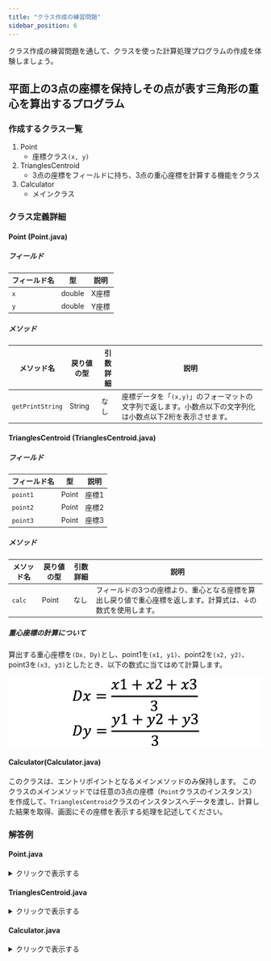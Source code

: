 ```yaml
---
title: "クラス作成の練習問題"
sidebar_position: 6
---
```


クラス作成の練習問題を通して、クラスを使った計算処理プログラムの作成を体験しましょう。

## 平面上の3点の座標を保持しその点が表す三角形の重心を算出するプログラム

### 作成するクラス一覧
1. Point
    - 座標クラス`(x, y)`
2. TrianglesCentroid
    - 3点の座標をフィールドに持ち、3点の重心座標を計算する機能をクラス
3. Calculator
    - メインクラス

### クラス定義詳細
#### Point (Point.java)
##### フィールド

| フィールド名 | 型 | 説明 |
|--------------|------------|---------------------------------------------------------------|
| `x` | double | X座標 |
| `y` | double | Y座標 |

##### メソッド

| メソッド名 | 戻り値の型 | 引数詳細 | 説明 |
|--------------|-------|-----------|------------------------------------------------------------|
| `getPrintString` | String | なし | 座標データを「`(x,y)`」のフォーマットの文字列で返します。小数点以下の文字列化は小数点以下2桁を表示させます。 |

#### TrianglesCentroid (TrianglesCentroid.java)
##### フィールド

| フィールド名 | 型 | 説明 |
|--------------|------------|---------------------------------------------------------------|
| `point1` | Point | 座標1 |
| `point2` | Point | 座標2 |
| `point3` | Point | 座標3 |

##### メソッド

| メソッド名 | 戻り値の型 | 引数詳細 | 説明 |
|--------------|-------|-----------|------------------------------------------------------------|
| `calc` | Point | なし | フィールドの3つの座標より、重心となる座標を算出し戻り値で重心座標を返します。計算式は、↓の数式を使用します。 |

##### 重心座標の計算について

算出する重心座標を`(Dx, Dy)`とし、point1を`(x1, y1)`、point2を`(x2, y2)`、point3を`(x3, y3)`としたとき、以下の数式に当てはめて計算します。

![](/docs/04/fig1.png)

#### Calculator(Calculator.java)

このクラスは、エントリポイントとなるメインメソッドのみ保持します。
このクラスのメインメソッドでは任意の3点の座標（`Point`クラスのインスタンス）を作成して、`TrianglesCentroid`クラスのインスタンスへデータを渡し、計算した結果を取得、画面にその座標を表示する処理を記述してください。



### 解答例
#### Point.java

<details><summary>クリックで表示する</summary>
<p>

```java
public class Point {
    // X座標
    double x = 0.0;
    // Y座標
    double y = 0.0;

    // 座標データを「`(x,y)`」のフォーマットの文字列で返します。小数点以下の文字列化は小数点以下2桁を表示させます。
    String getPrintString() {
        return "(" + String.format("%.2f", x) + "," + String.format("%.2f", y) + ")";
    }
}
```
</p>
</details>


#### TrianglesCentroid.java

<details><summary>クリックで表示する</summary>
<p>

```java
public class TrianglesCentroid {
    //座標1
    Point point1 = new Point();
    //座標2
    Point point2 = new Point();
    //座標3
    Point point3 = new Point();

    // フィールドの3つの座標より、重心となる座標を算出し戻り値で重心座標を返します。
    Point calc() {
        double dx = (point1.x + point2.x + point3.x) / 3.0;
        double dy = (point1.y + point2.y + point3.y) / 3.0;
        Point ret = new Point();
        ret.x = dx;
        ret.y = dy;
        return ret;
    }
}
```
</p>
</details>


#### Calculator.java

<details><summary>クリックで表示する</summary>
<p>

```java
public class Calculator {
    public static void main(String[] args) {
        TrianglesCentroid tc = new TrianglesCentroid();
        tc.point1.x = 0.0;
        tc.point1.y = 0.0;
        System.out.println("p1:" + tc.point1.getPrintString());
        tc.point2.x = 2.0;
        tc.point2.y = 2.0;
        System.out.println("p2:" + tc.point2.getPrintString());
        tc.point3.x = 2.0;
        tc.point3.y = -2.0;
        System.out.println("p3:" + tc.point3.getPrintString());
        
        Point answer = tc.calc();
        System.out.println("３点の重心点は" + answer.getPrintString());
    }
}
```
</p>
</details>
